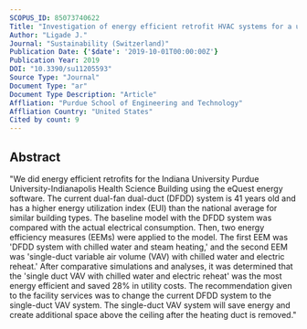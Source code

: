 ```yaml
---
SCOPUS_ID: 85073740622
Title: "Investigation of energy efficient retrofit HVAC systems for a university: Case study"
Author: "Ligade J."
Journal: "Sustainability (Switzerland)"
Publication Date: {'$date': '2019-10-01T00:00:00Z'}
Publication Year: 2019
DOI: "10.3390/su11205593"
Source Type: "Journal"
Document Type: "ar"
Document Type Description: "Article"
Affliation: "Purdue School of Engineering and Technology"
Affliation Country: "United States"
Cited by count: 9
---
```


## Abstract
"We did energy efficient retrofits for the Indiana University Purdue University-Indianapolis Health Science Building using the eQuest energy software. The current dual-fan dual-duct (DFDD) system is 41 years old and has a higher energy utilization index (EUI) than the national average for similar building types. The baseline model with the DFDD system was compared with the actual electrical consumption. Then, two energy efficiency measures (EEMs) were applied to the model. The first EEM was 'DFDD system with chilled water and steam heating,' and the second EEM was 'single-duct variable air volume (VAV) with chilled water and electric reheat.' After comparative simulations and analyses, it was determined that the 'single duct VAV with chilled water and electric reheat' was the most energy efficient and saved 28% in utility costs. The recommendation given to the facility services was to change the current DFDD system to the single-duct VAV system. The single-duct VAV system will save energy and create additional space above the ceiling after the heating duct is removed."
